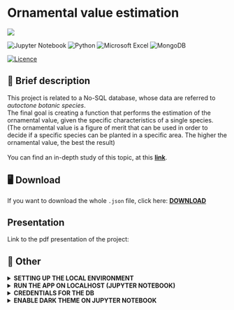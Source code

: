 # Ornamental value estimation
![](https://komarev.com/ghpvc/?username=OVE&label=Views&style=plastic&color=brightgreen)

![Jupyter Notebook](https://img.shields.io/badge/jupyter-%23FA0F00.svg?style=for-the-badge&logo=jupyter&logoColor=white)
![Python](https://img.shields.io/badge/python-3670A0?style=for-the-badge&logo=python&logoColor=ffdd54)
![Microsoft Excel](https://img.shields.io/badge/Microsoft_Excel-217346?style=for-the-badge&logo=microsoft-excel&logoColor=white)
![MongoDB](https://img.shields.io/badge/MongoDB-%234ea94b.svg?style=for-the-badge&logo=mongodb&logoColor=white)

[![Licence](https://img.shields.io/github/license/Ileriayo/markdown-badges?style=for-the-badge)](./LICENSE)

## 💐 Brief description
This project is related to a No-SQL database, whose data are referred to *autoctone botanic species*. 
<br>
The final goal is creating a function that performs the estimation of the ornamental value, given the specific characteristics of a single species.
<br>
(The ornamental value is a figure of merit that can be used in order to decide if a specific species can be planted in a specific area.
The higher the ornamental value, the best the result)
<br><br>
You can find an in-depth study of this topic, at this **[link](http://csu.unipv.it/wp-content/uploads/2022/01/Tesi-Colombini.pdf)**.


## 🖥 Download
If you want to download the whole ```.json``` file, click here:
<a href="https://drive.google.com/uc?export=download&id=1qbFqC_eSVcBgorBP0HvW2fprnrDihGQP" ><strong>DOWNLOAD</strong></a>

## Presentation
Link to the pdf presentation of the project:
<a href=""></a>


## 🤩 Other


<details>
  <summary><b><strong>SETTING UP THE LOCAL ENVIRONMENT</strong></b></summary>

### 1) Clone this repo
...and navigate to its root directory.

  
### 2) Create a python virtual environment 
...calling it '.my_env' 

(For gitignore-related reasons).

```
$ python3 -m venv .my_env
```

(You'll be prompted to install the 'venv' module if you don't have it yet).

  
### 3) Activate the virtual environment:

```
$ source .my_env/bin/activate
```

If this command doesn't work try with:

```
$ . .my_env/bin/activate
```

(You should notice that the console starts displaying the virtual environment's name before your username and the dollar-sign).

  
### 4) Install this app's dependencies 
... on the virtual environment you just created:

```
(.my_env)$ pip install -r requirements.txt
```

</details>



<details>
  <summary><b><strong>RUN THE APP ON LOCALHOST (JUPYTER NOTEBOOK)</strong></b></summary>

### 1) Install jupyter notebook on your own device (if you haven't it yet)
  
```
(.my_env)$ pip install notebook
```
  
### 2) Run jupyter notebook (if you already downloaded it)
  
```
(.my_env)$ jupyter notebook
```

### 3) Open the ```main.ipynb``` file
  
### 4) Enjoy 🤠
  
</details>



<details>

<summary><b><strong> CREDENTIALS FOR THE DB </strong></b></summary>

Please remember to create the file settings/db_config.csv and fill it up as such:

```
key,val
username,<yourusernamehere>
password,<yourpasswordhere>
database,<yourdbsnamehere>
cluster,<yourclusterhere>
```
  
</details>

  

<details>
  <summary><b><strong>ENABLE DARK THEME ON JUPYTER NOTEBOOK </strong></b></summary>

![image](https://user-images.githubusercontent.com/80333091/149359355-6f027794-931e-45ef-95d0-4857dd9bd477.png)
     
```
pip install jupyterthemes
jt -t chesterish
```
     
</details>
